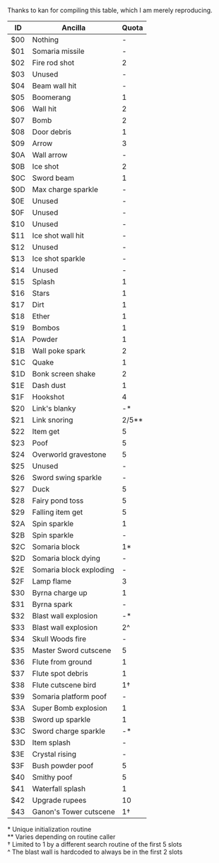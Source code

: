 Thanks to kan for compiling this table, which I am merely reproducing.

| ID  | Ancilla | Quota |
| --- | ------- | ----- |
| $00 | Nothing   |-|
| $01 | Somaria missile| - |
| $02 | Fire rod shot   |2|
| $03 | Unused   |-|
| $04 | Beam wall hit| - |
| $05 | Boomerang   |1|
| $06 | Wall hit   |2|
| $07 | Bomb   |2|
| $08 | Door debris   |1|
| $09 | Arrow   |3|
| $0A | Wall arrow| - |
| $0B | Ice shot   |2|
| $0C | Sword beam   |1|
| $0D | Max charge sparkle| - |
| $0E | Unused   |-|
| $0F | Unused   |-|
| $10 | Unused |-|
| $11 | Ice shot wall hit|-|
| $12 | Unused   |-|
| $13 | Ice shot sparkle| -|
| $14 | Unused   |-|
| $15 | Splash   |1|
| $16 | Stars   |1|
| $17 | Dirt   |1|
| $18 | Ether   |1|
| $19 | Bombos   |1|
| $1A | Powder   |1|
| $1B | Wall poke spark   |2|
| $1C | Quake   |1|
| $1D | Bonk screen shake   |2|
| $1E | Dash dust   |1|
| $1F | Hookshot   |4|
| $20 | Link's blanky   |-*|
| $21 | Link snoring   |2/5**|
| $22 | Item get   |5|
| $23 | Poof   |5|
| $24 | Overworld gravestone   |5|
| $25 | Unused   |-|
| $26 | Sword swing sparkle| - |
| $27 | Duck   |5|
| $28 | Fairy pond toss   |5|
| $29 | Falling item get   |5|
| $2A | Spin sparkle   |1|
| $2B | Spin sparkle |-|
| $2C | Somaria block   |1*|
| $2D | Somaria block dying|-|
| $2E | Somaria block exploding|-|
| $2F | Lamp flame   |3|
| $30 | Byrna charge up   |1|
| $31 | Byrna spark |-|
| $32 | Blast wall explosion   |-*|
| $33 | Blast wall explosion   |2^|
| $34 | Skull Woods fire |-|
| $35 | Master Sword cutscene   |5|
| $36 | Flute from ground   |1|
| $37 | Flute spot debris   |1|
| $38 | Flute cutscene bird   |1†|
| $39 | Somaria platform poof   |-|
| $3A | Super Bomb explosion   |1|
| $3B | Sword up sparkle   |1|
| $3C | Sword charge sparkle   |-*|
| $3D | Item splash |-|
| $3E | Crystal rising |-|
| $3F | Bush powder poof   |5|
| $40 | Smithy poof   |5|
| $41 | Waterfall splash   |1|
| $42 | Upgrade rupees   |10|
| $43 | Ganon's Tower cutscene   |1†|

\* Unique initialization routine  
\*\* Varies depending on routine caller  
† Limited to 1 by a different search routine of the first 5 slots  
^ The blast wall is hardcoded to always be in the first 2 slots  
